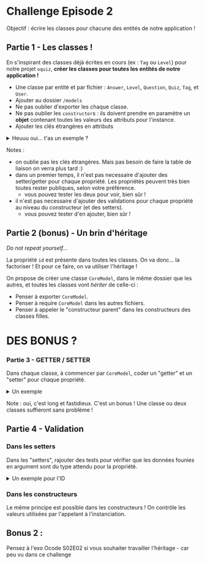 # Challenge Episode 2

Objectif : écrire les classes pour chacune des entités de notre application !

## Partie 1 - Les classes !

En s'inspirant des classes déjà écrites en cours (ex : `Tag` ou `Level`) pour notre projet `oquiz`,
**créer les classes pour toutes les entités de notre application !**

- Une classe par entité et par fichier : `Answer`, `Level`, `Question`, `Quiz`, `Tag`, et `User`.
- Ajouter au dossier `/models`
- Ne pas oublier d'exporter les chaque classe.
- Ne pas oublier les `constructor`s : ils doivent prendre en paramètre un **objet** contenant toutes les valeurs des attributs pour l'instance.
- Ajouter les clés étrangères en attributs

<details>
<summary>Heuuu oui... t'as un exemple ?</summary>

Le but est d'arriver à instancier les entités de cette manières :

```JS

const monTag = new Tag({ name: "un super tag" });
```

Donc, on devrait donc avoir un constructeur du genre...

```JS
class Tag {
  constructor(obj) {
    this.name = obj.name;
  }
};
```

</details>

Notes :

- on oublie pas les clés étrangères. Mais pas besoin de faire la table de liaison on verra plus tard :)
- dans un premier temps, il n'est pas necessaire d'ajouter des setter/getter pour chaque propriété. Les propriétés peuvent très bien toutes rester publiques, selon votre préférence.
  - vous pouvez tester les deux pour voir, bien sûr !
- il n'est pas necessaire d'ajouter des validations pour chaque propriété au niveau du constructeur (et des setters).
  - vous pouvez tester d'en ajouter, bien sûr !

## Partie 2 (bonus) - Un brin d'héritage

_Do not repeat yourself..._

La propriété `id` est présente dans toutes les classes.
On va donc... la factoriser ! Et pour ce faire, on va utiliser l'héritage !

On propose de créer une classe `CoreModel`, dans le même dossier que les autres, et toutes les classes vont _hériter_ de celle-ci :

- Penser à exporter `CoreModel`.
- Penser à require `CoreModel` dans les autres fichiers.
- Penser à appeler le "constructeur parent" dans les constructeurs des classes filles.

# DES BONUS ?

### Partie 3 - GETTER / SETTER

Dans chaque classe, à commencer par `CoreModel`, coder un "getter" et un "setter" pour chaque propriété.

<details>
<summary>Un exemple </summary>

```js
class CoreModel {
  #id;

  get id() {
    return this.#id;
  }

  set id(value) {
    this.#id = value;
  }
}
```

</details>

Note : oui, c'est long et fastidieux. C'est un bonus ! Une classe ou deux classes suffieront sans problème !

## Partie 4 - Validation

### Dans les setters

Dans les "setters", rajouter des tests pour vérifier que les données founies en argument sont du type attendu pour la propriété.

<details>
<summary>Un exemple pour l'ID</summary>

```js
class CoreModel {
  #id;

  set id(value) {
    if (typeof value !== "number") {
      throw Error("CoreModel.id must be a number !"); // on "lève" une erreur => l'éxécution du code s'arrête ici !
    }

    this.#id = value;
  }
}
```

</details>

### Dans les constructeurs

Le même principe est possible dans les constructeurs ! On contrôle les valeurs utilisées par l'appelant à l'instanciation.

## Bonus 2 :

Pensez à l'exo Ocode S02E02 si vous souhaiter travailler l'héritage - car peu vu dans ce challenge
